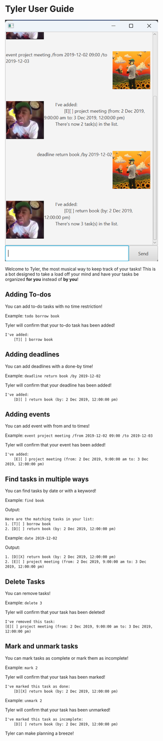 # Tyler User Guide

![Screenshot of Tyler in action](Ui.png)

Welcome to Tyler, the most musical way to keep track of your tasks! 
This is a bot designed to take a load off your mind and have your 
tasks be organized **for you** instead of **by you**!

## Adding To-dos

You can add to-do tasks with no time restriction!

Example: `todo borrow book`

Tyler will confirm that your to-do task has been added!

```
I've added:
    [T][ ] borrow book

```

## Adding deadlines

You can add deadlines with a done-by time!

Example: `deadline return book /by 2019-12-02`

Tyler will confirm that your deadline has been added!

```
I've added:
    [D][ ] return book (by: 2 Dec 2019, 12:00:00 pm)
```

## Adding events

You can add event with from and to times!

Example: `event project meeting /from 2019-12-02 09:00 /to 2019-12-03`

Tyler will confirm that your event has been added!

```
I've added:
	[E][ ] project meeting (from: 2 Dec 2019, 9:00:00 am to: 3 Dec 2019, 12:00:00 pm)
```

## Find tasks in multiple ways

You can find tasks by date or with a keyword!

Example: `find book`

Output:

```
Here are the matching tasks in your list:
1. [T][ ] borrow book
2. [D][ ] return book (by: 2 Dec 2019, 12:00:00 pm)
```

Example: `date 2019-12-02`

Output:

```
1. [D][X] return book (by: 2 Dec 2019, 12:00:00 pm)
2. [E][ ] project meeting (from: 2 Dec 2019, 9:00:00 am to: 3 Dec 2019, 12:00:00 pm)
```

## Delete Tasks

You can remove tasks!

Example: `delete 3`

Tyler will confirm that your task has been deleted!

```
I've removed this task:
[E][ ] project meeting (from: 2 Dec 2019, 9:00:00 am to: 3 Dec 2019, 12:00:00 pm)
```

## Mark and unmark tasks

You can mark tasks as complete or mark them as incomplete!

Example: `mark 2`

Tyler will confirm that your task has been marked!

```
I've marked this task as done:
	[D][X] return book (by: 2 Dec 2019, 12:00:00 pm)
```

Example: `unmark 2`

Tyler will confirm that your task has been unmarked!

```
I've marked this task as incomplete:
	[D][ ] return book (by: 2 Dec 2019, 12:00:00 pm)
```

Tyler can make planning a breeze!